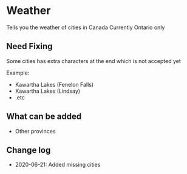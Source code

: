 # Weather
 Tells you the weather of cities in Canada
 </n>Currently Ontario only

<h2>Need Fixing</h2> 

Some cities has extra characters at the end which is not accepted yet

Example:
<ul>
 <li>Kawartha Lakes (Fenelon Falls)</li>
 <li>Kawartha Lakes (Lindsay)</li>
 <li>.etc</li>
</ul>

<h2>What can be added</h2>

<ul>
 <li>Other provinces</li>
</ul>

<h2>Change log</h2>
<ul>
 <li>2020-06-21: Added missing cities</li>
